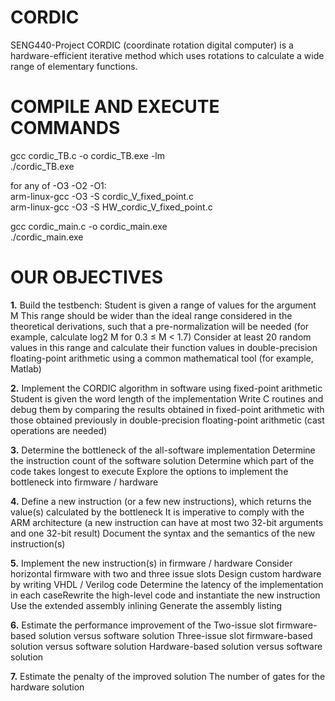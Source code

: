 # CORDIC
SENG440-Project
CORDIC (coordinate rotation digital computer) is a hardware-efficient iterative method which uses rotations to calculate a wide range of elementary functions.
# COMPILE AND EXECUTE COMMANDS
  
gcc cordic_TB.c -o cordic_TB.exe -lm  
./cordic_TB.exe  
  
for any of -O3 -O2 -O1:  
arm-linux-gcc -O3 -S cordic_V_fixed_point.c  
arm-linux-gcc -O3 -S HW_cordic_V_fixed_point.c  
  
gcc cordic_main.c -o cordic_main.exe  
./cordic_main.exe  
  
# OUR OBJECTIVES

**1.** Build the testbench: Student is given a range of values for the argument M This range should be wider than the ideal range considered in the theoretical derivations, such that a pre-normalization will be needed (for example, calculate log2 M for 0.3 ≤ M < 1.7) Consider at least 20 random values in this range and calculate their function values in double-precision floating-point arithmetic using a common mathematical tool (for example, Matlab) 

**2.** Implement the CORDIC algorithm in software using fixed-point arithmetic Student is given the word length of the implementation Write C routines and debug them by comparing the results obtained in fixed-point arithmetic with those obtained previously in double-precision floating-point arithmetic (cast operations are needed) 

**3.** Determine the bottleneck of the all-software implementation Determine the instruction count of the software solution Determine which part of the code takes longest to execute Explore the options to implement the bottleneck into firmware / hardware 

**4.** Define a new instruction (or a few new instructions), which returns the value(s) calculated by the bottleneck It is imperative to comply with the ARM architecture (a new instruction can have at most two 32-bit arguments and one 32-bit result) Document the syntax and the semantics of the new instruction(s) 

**5.** Implement the new instruction(s) in firmware / hardware Consider horizontal firmware with two and three issue slots Design custom hardware by writing VHDL / Verilog code Determine the latency of the implementation in each caseRewrite the high-level code and instantiate the new instruction Use the extended assembly inlining Generate the assembly listing 

**6.** Estimate the performance improvement of the Two-issue slot firmware-based solution versus software solution Three-issue slot firmware-based solution versus software solution Hardware-based solution versus software solution 

**7.** Estimate the penalty of the improved solution The number of gates for the hardware solution 

  
